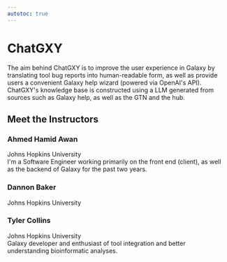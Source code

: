 ```yaml
---
autotoc: true
---
```


<slot name="/events/gcc2024/header" />
<div class="text-center">

# ChatGXY

</div>

The aim behind ChatGXY is to improve the user experience in Galaxy by translating tool bug reports into human-readable form, as well as provide users a convenient Galaxy help wizard (powered via OpenAI's API). ChatGXY's knowledge base is constructed using a LLM generated from sources such as Galaxy help, as well as the GTN and the hub.

## Meet the Instructors

### Ahmed Hamid Awan
Johns Hopkins University <br>
I'm a Software Engineer working primarily on the front end (client), as well as the backend of Galaxy for the past two years.

### Dannon Baker
Johns Hopkins University <br>

### Tyler Collins
Johns Hopkins University <br>
Galaxy developer and enthusiast of tool integration and better understanding bioinformatic analyses. 
